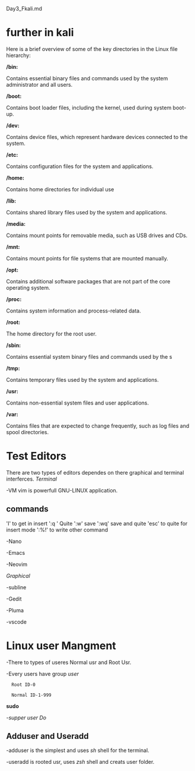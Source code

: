 Day3_Fkali.md

# further in kali 

Here is a brief overview of some of the key directories in the Linux file hierarchy:

**/bin:**

 Contains essential binary files and commands used by the system administrator and all users.

**/boot:**

 Contains boot loader files, including the kernel, used during system boot-up.

**/dev:**

 Contains device files, which represent hardware devices connected to the system.

**/etc:**

 Contains configuration files for the system and applications.

**/home:**

 Contains home directories for individual use
 
 **/lib:**
 
  Contains shared library files used by the system and applications.

**/media:**

 Contains mount points for removable media, such as USB drives and CDs.

**/mnt:**

 Contains mount points for file systems that are mounted manually.

**/opt:**

 Contains additional software packages that are not part of the core operating system.

**/proc:**

 Contains system information and process-related data.

**/root:**

 The home directory for the root user.

**/sbin:**

 Contains essential system binary files and commands used by the s


**/tmp:**

 Contains temporary files used by the system and applications.

**/usr:**

 Contains non-essential system files and user applications.


**/var:**

 Contains files that are expected to change frequently, such as log files and spool directories.



# Test Editors 

There are two types of editors dependes on there graphical and terminal interferces.
*Terminal* 
  
  -VM
  vim is powerfull GNU-LINUX application.
  ## commands
  'I'  to get in insert 
  ':q ' Quite 
  ':w' save 
  ':wq' save and quite 
  'esc' to quite for insert mode 
  ':%!' to write other command 
 
  -Nano
 
  -Emacs 
 
  -Neovim

*Graphical*
  
  -subline 
  
  -Gedit
  
  -Pluma 
  
  -vscode 


# Linux user Mangment 

  -There to types of useres Normal usr and Root Usr.

  -Every users have group 
     *user*  

      Root ID-0 

      Normal ID-1-999

  **sudo** 

-*supper user Do*


   ## Adduser   and    Useradd
  -adduser is the simplest and uses *sh* shell for the terminal.
 
  -useradd is rooted usr, uses *zsh* shell and creats user folder. 

  
